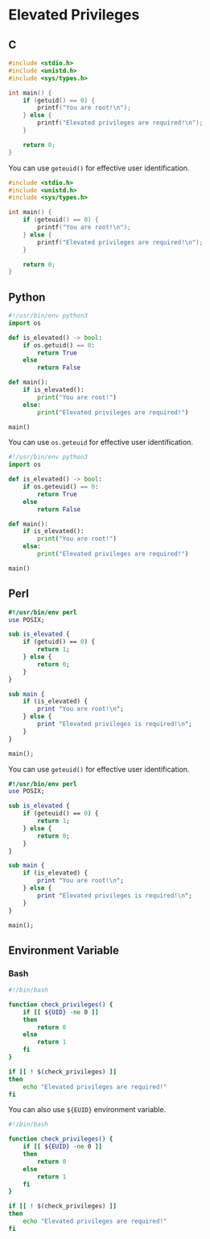 # Elevated Privileges

## C

```c
#include <stdio.h>
#include <unistd.h>
#include <sys/types.h>

int main() {
    if (getuid() == 0) {
        printf("You are root!\n");
    } else {
        printf("Elevated privileges are required!\n");
    }

    return 0;
}
```

You can use `geteuid()` for effective user identification.

```c
#include <stdio.h>
#include <unistd.h>
#include <sys/types.h>

int main() {
    if (geteuid() == 0) {
        printf("You are root!\n");
    } else {
        printf("Elevated privileges are required!\n");
    }

    return 0;
}
```

## Python

```python
#!/usr/bin/env python3
import os

def is_elevated() -> bool:
    if os.getuid() == 0:
        return True
    else
        return False

def main():
    if is_elevated():
        print("You are root!")
    else:
        print("Elevated privileges are required!")

main()
```

You can use `os.geteuid` for effective user identification.

```python
#!/usr/bin/env python3
import os

def is_elevated() -> bool:
    if os.geteuid() == 0:
        return True
    else
        return False

def main():
    if is_elevated():
        print("You are root!")
    else:
        print("Elevated privileges are required!")

main()
```

## Perl

```perl
#!/usr/bin/env perl
use POSIX;

sub is_elevated {
    if (getuid() == 0) {
        return 1;
    } else {
        return 0;
    }
}

sub main {
    if (is_elevated) {
        print "You are root!\n";
    } else {
        print "Elevated privileges is required!\n";
    }
}

main();
```

You can use `geteuid()` for effective user identification.

```perl
#!/usr/bin/env perl
use POSIX;

sub is_elevated {
    if (geteuid() == 0) {
        return 1;
    } else {
        return 0;
    }
}

sub main {
    if (is_elevated) {
        print "You are root!\n";
    } else {
        print "Elevated privileges is required!\n";
    }
}

main();
```

## Environment Variable

### Bash

```bash
#!/bin/bash

function check_privileges() {
	if [[ ${UID} -ne 0 ]]
	then
		return 0
	else
		return 1
	fi
}

if [[ ! $(check_privileges) ]]
then
	echo "Elevated privileges are required!"
fi
```

You can also use `${EUID}` environment variable.

```bash
#!/bin/bash

function check_privileges() {
	if [[ ${EUID} -ne 0 ]]
	then
		return 0
	else
		return 1
	fi
}

if [[ ! $(check_privileges) ]]
then
	echo "Elevated privileges are required!"
fi
```